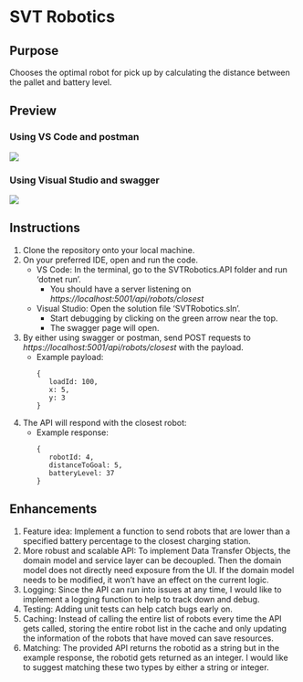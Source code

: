 # SVT Robotics

## Purpose

Chooses the optimal robot for pick up by calculating the distance between the pallet and battery level.

## Preview

### Using VS Code and postman

<img src='./resource/vscode.gif' />

### Using Visual Studio and swagger

<img src='./resource/visualstudio.gif' />

## Instructions

1. Clone the repository onto your local machine.
2. On your preferred IDE, open and run the code.
   - VS Code: In the terminal, go to the SVTRobotics.API folder and run ‘dotnet run’.
     - You should have a server listening on _https://localhost:5001/api/robots/closest_
   - Visual Studio: Open the solution file ‘SVTRobotics.sln’.
     - Start debugging by clicking on the green arrow near the top.
     - The swagger page will open.
3. By either using swagger or postman, send POST requests to _https://localhost:5001/api/robots/closest_ with the payload.
   - Example payload:
     ```
     {
        loadId: 100,
        x: 5,
        y: 3
     }
     ```
4. The API will respond with the closest robot:
   - Example response:
     ```
     {
        robotId: 4,
        distanceToGoal: 5,
        batteryLevel: 37
     }
     ```

## Enhancements

1. Feature idea: Implement a function to send robots that are lower than a specified battery percentage to the closest charging station.
2. More robust and scalable API: To implement Data Transfer Objects, the domain model and service layer can be decoupled. Then the domain model does not directly need exposure from the UI. If the domain model needs to be modified, it won’t have an effect on the current logic.
3. Logging: Since the API can run into issues at any time, I would like to implement a logging function to help to track down and debug.
4. Testing: Adding unit tests can help catch bugs early on.
5. Caching: Instead of calling the entire list of robots every time the API gets called, storing the entire robot list in the cache and only updating the information of the robots that have moved can save resources.
6. Matching: The provided API returns the robotid as a string but in the example response, the robotid gets returned as an integer. I would like to suggest matching these two types by either a string or integer.
